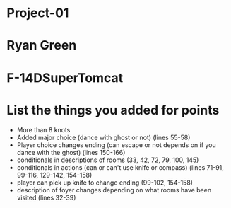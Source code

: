 # Project-01

# Ryan Green

# F-14DSuperTomcat

# List the things you added for points

* More than 8 knots
* Added major choice (dance with ghost or not) (lines 55-58)
* Player choice changes ending (can escape or not depends on if you dance with the ghost) (lines 150-166)
* conditionals in descriptions of rooms (33, 42, 72, 79, 100, 145)
* conditionals in actions (can or can't use knife or compass) (lines 71-91, 99-116, 129-142, 154-158)
* player can pick up knife to change ending (99-102, 154-158)
* description of foyer changes depending on what rooms have been visited (lines 32-39)
